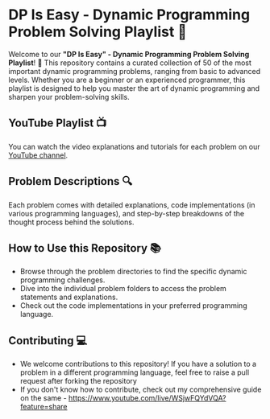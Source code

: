 # DP Is Easy - Dynamic Programming Problem Solving Playlist 🚀

Welcome to our **"DP Is Easy" - Dynamic Programming Problem Solving Playlist**! 🎉 This repository contains a curated collection of 50 of the most important dynamic programming problems, ranging from basic to advanced levels. Whether you are a beginner or an experienced programmer, this playlist is designed to help you master the art of dynamic programming and sharpen your problem-solving skills.

## YouTube Playlist 📺
You can watch the video explanations and tutorials for each problem on our [YouTube channel](insert_your_youtube_playlist_link_here).

## Problem Descriptions 🔍
Each problem comes with detailed explanations, code implementations (in various programming languages), and step-by-step breakdowns of the thought process behind the solutions.

## How to Use this Repository 📚
- Browse through the problem directories to find the specific dynamic programming challenges.
- Dive into the individual problem folders to access the problem statements and explanations.
- Check out the code implementations in your preferred programming language.

## Contributing 💻
- We welcome contributions to this repository! If you have a solution to a problem in a different programming language, feel free to raise a pull request after forking the repository
- If you don't know how to contribute, check out my comprehensive guide on the same - https://www.youtube.com/live/WSjwFQYdVQA?feature=share
